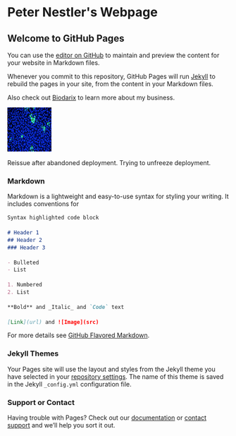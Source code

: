 # Peter Nestler's Webpage

## Welcome to GitHub Pages

You can use the [editor on GitHub](https://github.com/HPNestler/hpnestler/edit/gh-pages/index.md) to maintain and preview the content for your website in Markdown files.

Whenever you commit to this repository, GitHub Pages will run [Jekyll](https://jekyllrb.com/) to rebuild the pages in your site, from the content in your Markdown files.

Also check out [Biodarix](https://www.linkedin.com/company/biodarix-lifesciences-llc/) to learn more about my business.

<img src="images/Immunoscreen.jpg" alt="Immunopic" style="height: 100px; width:100px;"/>

Reissue after abandoned deployment. Trying to unfreeze deployment.

### Markdown

Markdown is a lightweight and easy-to-use syntax for styling your writing. It includes conventions for

```markdown
Syntax highlighted code block

# Header 1
## Header 2
### Header 3

- Bulleted
- List

1. Numbered
2. List

**Bold** and _Italic_ and `Code` text

[Link](url) and ![Image](src)
```

For more details see [GitHub Flavored Markdown](https://guides.github.com/features/mastering-markdown/).

### Jekyll Themes

Your Pages site will use the layout and styles from the Jekyll theme you have selected in your [repository settings](https://github.com/HPNestler/hpnestler/settings). The name of this theme is saved in the Jekyll `_config.yml` configuration file.

### Support or Contact

Having trouble with Pages? Check out our [documentation](https://docs.github.com/categories/github-pages-basics/) or [contact support](https://github.com/contact) and we’ll help you sort it out.
